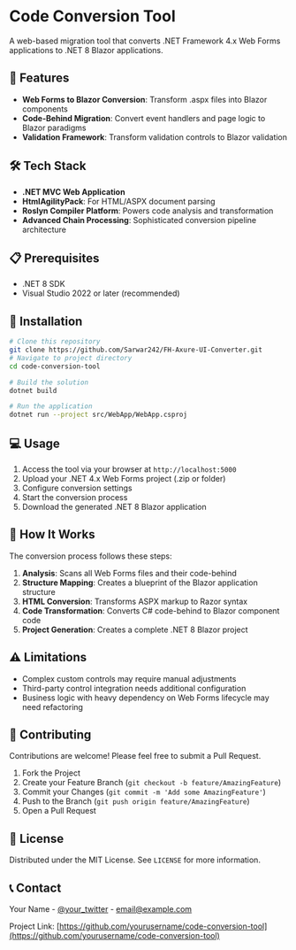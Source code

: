 # Code Conversion Tool

A web-based migration tool that converts .NET Framework 4.x Web Forms applications to .NET 8 Blazor applications.

## 🚀 Features

- **Web Forms to Blazor Conversion**: Transform .aspx files into Blazor components
- **Code-Behind Migration**: Convert event handlers and page logic to Blazor paradigms
- **Validation Framework**: Transform validation controls to Blazor validation

## 🛠️ Tech Stack

- **.NET MVC Web Application**
- **HtmlAgilityPack**: For HTML/ASPX document parsing
- **Roslyn Compiler Platform**: Powers code analysis and transformation
- **Advanced Chain Processing**: Sophisticated conversion pipeline architecture

## 📋 Prerequisites

- .NET 8 SDK
- Visual Studio 2022 or later (recommended)

## 🔧 Installation

```bash
# Clone this repository
git clone https://github.com/Sarwar242/FH-Axure-UI-Converter.git
# Navigate to project directory
cd code-conversion-tool

# Build the solution
dotnet build

# Run the application
dotnet run --project src/WebApp/WebApp.csproj
```

## 💻 Usage

1. Access the tool via your browser at `http://localhost:5000`
2. Upload your .NET 4.x Web Forms project (.zip or folder)
3. Configure conversion settings
4. Start the conversion process
5. Download the generated .NET 8 Blazor application

## 🔄 How It Works

The conversion process follows these steps:

1. **Analysis**: Scans all Web Forms files and their code-behind
2. **Structure Mapping**: Creates a blueprint of the Blazor application structure
3. **HTML Conversion**: Transforms ASPX markup to Razor syntax
4. **Code Transformation**: Converts C# code-behind to Blazor component code
5. **Project Generation**: Creates a complete .NET 8 Blazor project

## ⚠️ Limitations

- Complex custom controls may require manual adjustments
- Third-party control integration needs additional configuration
- Business logic with heavy dependency on Web Forms lifecycle may need refactoring

## 🤝 Contributing

Contributions are welcome! Please feel free to submit a Pull Request.

1. Fork the Project
2. Create your Feature Branch (`git checkout -b feature/AmazingFeature`)
3. Commit your Changes (`git commit -m 'Add some AmazingFeature'`)
4. Push to the Branch (`git push origin feature/AmazingFeature`)
5. Open a Pull Request

## 📄 License

Distributed under the MIT License. See `LICENSE` for more information.

## 📞 Contact

Your Name - [@your_twitter](https://twitter.com/your_twitter) - email@example.com

Project Link: [https://github.com/yourusername/code-conversion-tool](https://github.com/yourusername/code-conversion-tool)
